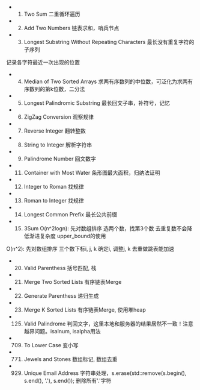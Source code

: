 - 1. Two Sum
二重循环遍历

- 2. Add Two Numbers
链表求和，哨兵节点

- 3. Longest Substring Without Repeating Characters
最长没有重复字符的子序列

记录各字符最近一次出现的位置

- 4. Median of Two Sorted Arrays
求两有序数列的中位数，可泛化为求两有序数列的第k位数，二分法

- 5. Longest Palindromic Substring
最长回文子串，补符号，记忆

- 6. ZigZag Conversion
观察规律

- 7. Reverse Integer
翻转整数

- 8. String to Integer
解析字符串

- 9. Palindrome Number
回文数字

- 11. Container with Most Water
条形图最大面积，归纳法证明

- 12. Integer to Roman
找规律

- 13. Roman to Integer
找规律

- 14. Longest Common Prefix
最长公共前缀

- 15. 3Sum
O(n^2logn): 先对数组排序
选两个数，找第3个数
去重复数不会降低渐进复杂度
upper_bound的使用

O(n^2): 先对数组排序
三个数下标i, j, k
确定i, 调整j, k
去重做跳表能加速

- 20. Valid Parenthess
括号匹配, 栈

- 21. Merge Two Sorted Lists
有序链表Merge

- 22. Generate Parenthess
递归生成

- 23. Merge K Sorted Lists 
有序链表Merge, 使用堆heap

- 125. Valid Palindrome
判回文字，这里本地和服务器的结果居然不一致！注意越界问题。isalnum, isalpha用法

- 709. To Lower Case
变小写

- 771. Jewels and Stones
数组标记, 数组去重

- 929. Unique Email Address
字符串处理，s.erase(std::remove(s.begin(), s.end(), '.'), s.end()); 删除所有'.'字符
